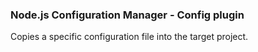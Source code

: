 ### Node.js Configuration Manager - Config plugin

Copies a specific configuration file into the target project.